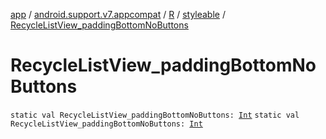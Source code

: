 [app](../../../index.md) / [android.support.v7.appcompat](../../index.md) / [R](../index.md) / [styleable](index.md) / [RecycleListView_paddingBottomNoButtons](./-recycle-list-view_padding-bottom-no-buttons.md)

# RecycleListView_paddingBottomNoButtons

`static val RecycleListView_paddingBottomNoButtons: `[`Int`](https://kotlinlang.org/api/latest/jvm/stdlib/kotlin/-int/index.html)
`static val RecycleListView_paddingBottomNoButtons: `[`Int`](https://kotlinlang.org/api/latest/jvm/stdlib/kotlin/-int/index.html)